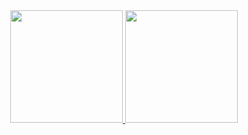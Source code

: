 <div align="center">
  <a href="https://github.com/jonah-code
">
  <img height="180em" src="https://github-readme-stats.vercel.app/api?username=jonaspeixoto&show_icons=true&theme=dracula&include_all_commits=true&count_private=true"/>
  <img height="180em" src="https://github-readme-stats.vercel.app/api/top-langs/?username=jonaspeixoto&layout=compact&langs_count=7&theme=dracula"/>
</div>
